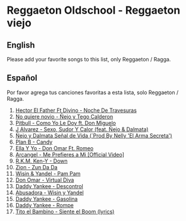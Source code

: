 ﻿# Reggaeton Oldschool - Reggaeton viejo

## English
Please add your favorite songs to this list, only Reggaeton / Ragga. 

## Español
Por favor agrega tus canciones favoritas a esta lista, solo Reggaeton / Ragga.

1. [Hector El Father Ft Divino - Noche De Travesuras](https://www.youtube.com/watch?v=NJDTAGgPRRQ)
2. [No quiere novio - Ñejo y Tego Calderon](https://www.youtube.com/watch?v=4hOEpGDmYNg)
3. [Pitbull - Como Yo Le Doy ft. Don Miguelo](https://www.youtube.com/watch?v=zCB8Z_fO2Yo)
4. [J Alvarez - Sexo, Sudor Y Calor (feat. Ñejo & Dalmata)](https://www.youtube.com/watch?v=ro9_laKaPpE)
5. [Ñejo y Dalmata Señal de Vida (`Prod By Nelly 'El Arma Secreta')](https://www.youtube.com/watch?v=jR_ocavsVQo)
6. [Plan B - Candy](https://www.youtube.com/watch?v=9FWgcBfs5A0)
7. [Ella Y Yo - Don Omar Ft. Romeo](https://www.youtube.com/watch?v=l4e0hJGOIY8)
8. [Arcangel - Me Prefieres a Mi [Official Video]](https://www.youtube.com/watch?v=B9Yc7BMQPH0)
9. [R.K.M, Ken-Y - Down](https://www.youtube.com/watch?v=iFnwmTeSlAQ)
10. [Zion - Zun Da Da](https://www.youtube.com/watch?v=6xlsR1c8yh4)
11. [Wisin & Yandel - Pam Pam](https://www.youtube.com/watch?v=ZoVCM5iUaL0)
12. [Don Omar - Virtual Diva](https://www.youtube.com/watch?v=vRBgZ4aMPio)
13. [Daddy Yankee - Descontrol](https://www.youtube.com/watch?v=LpoFBlH4wMI)
14. [Abusadora - Wisin y Yandel](https://www.youtube.com/watch?v=YckjfpNi5dI)
15. [Daddy Yankee - Gasolina](https://www.youtube.com/watch?v=CCF1_jI8Prk)
16. [Daddy Yankee - Rompe](https://www.youtube.com/watch?v=1QzlcmHjTCo)
16. [Tito el Bambino - Siente el Boom (lyrics)](https://www.youtube.com/watch?v=YyhU5r3N470)


